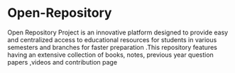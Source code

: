 # Open-Repository
Open Repository Project is an innovative platform designed to provide easy and centralized access to educational resources for students in various semesters and branches for faster preparation .This repository features having an extensive collection of books, notes, previous year question papers ,videos and contribution page
